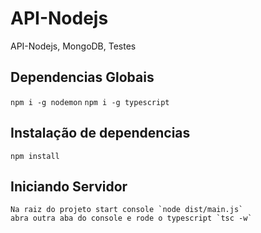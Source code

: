 # API-Nodejs
API-Nodejs, MongoDB, Testes


## Dependencias Globais

`npm i -g nodemon`
`npm i -g typescript`

## Instalação de dependencias
 `npm install`


 ## Iniciando Servidor
    Na raiz do projeto start console `node dist/main.js`
    abra outra aba do console e rode o typescript `tsc -w`
